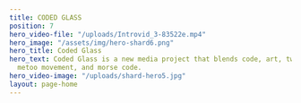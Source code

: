 ```yaml
---
title: CODED GLASS
position: 7
hero_video-file: "/uploads/Introvid_3-83522e.mp4"
hero_image: "/assets/img/hero-shard6.png"
hero_title: Coded Glass
hero_text: Coded Glass is a new media project that blends code, art, tweets from the
  metoo movement, and morse code.
hero_video-image: "/uploads/shard-hero5.jpg"
layout: page-home
---
```





